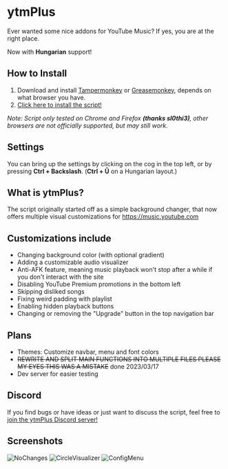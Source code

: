 # ytmPlus

Ever wanted some nice addons for YouTube Music? If yes, you are at the right place.

Now with **Hungarian** support!

## How to Install

1. Download and install [Tampermonkey](https://www.tampermonkey.net) or [Greasemonkey](https://addons.mozilla.org/en-US/firefox/addon/greasemonkey), depends on what browser you have.
2. [Click here to install the script!](https://github.com/RealMarioD/ytmplus/raw/main/dist/ytmplus.user.js)

*Note: Script only tested on Chrome and Firefox **(thanks sl0thi3)**, other browsers are not officially supported, but may still work.*

## Settings

You can bring up the settings by clicking on the cog in the top left, or by pressing **Ctrl + Backslash**. (**Ctrl + Ű** on a Hungarian layout.)

## What is ytmPlus?

The script originally started off as a simple background changer, that now offers multiple visual customizations for <https://music.youtube.com>

## Customizations include

- Changing background color (with optional gradient)
- Adding a customizable audio visualizer
- Anti-AFK feature, meaning music playback won't stop after a while if you don't interact with the site
- Disabling YouTube Premium promotions in the bottom left
- Skipping disliked songs
- Fixing weird padding with playlist
- Enabling hidden playback buttons
- Changing or removing the "Upgrade" button in the top navigation bar

## Plans

- Themes: Customize navbar, menu and font colors
- ~~REWRITE AND SPLIT MAIN FUNCTIONS INTO MULTIPLE FILES PLEASE MY EYES THIS WAS A MISTAKE~~ done 2023/03/17
- Dev server for easier testing

## Discord

If you find bugs or have ideas or just want to discuss the script, feel free to [join the ytmPlus Discord server!](https://discord.gg/68Waxa4Qxz)

## Screenshots

![NoChanges](https://cdn.discordapp.com/attachments/859770660607229973/1086227358278746133/Disabled.png)
![CircleVisualizer](https://cdn.discordapp.com/attachments/859770660607229973/1086227357695758336/CircleVisualizer.png)
![ConfigMenu](https://cdn.discordapp.com/attachments/859770660607229973/1086227357989343303/ConfigMenu.png)
